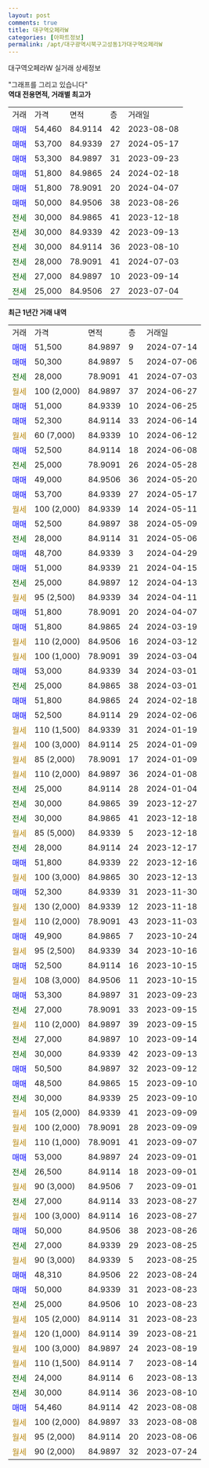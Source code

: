 ```yaml
---
layout: post
comments: true
title: 대구역오페라W
categories: [아파트정보]
permalink: /apt/대구광역시북구고성동1가대구역오페라W
---
```


대구역오페라W 실거래 상세정보

<script type="text/javascript">
  google.charts.load('current', {'packages':['line', 'corechart']});
  google.charts.setOnLoadCallback(drawChart);

  function drawChart() {
    var data = new google.visualization.DataTable();
    data.addColumn('date', '거래일');
    data.addColumn('number', "매매");
    data.addColumn('number', "전세");
    data.addColumn('number', "전매");

    data.addRows([[new Date(Date.parse("2024-07-14")), 51500, null, null], [new Date(Date.parse("2024-07-06")), 50300, null, null], [new Date(Date.parse("2024-07-03")), null, 28000, null], [new Date(Date.parse("2024-06-27")), null, null, null], [new Date(Date.parse("2024-06-25")), 51000, null, null], [new Date(Date.parse("2024-06-14")), 52300, null, null], [new Date(Date.parse("2024-06-12")), null, null, null], [new Date(Date.parse("2024-06-08")), 52500, null, null], [new Date(Date.parse("2024-05-28")), null, 25000, null], [new Date(Date.parse("2024-05-20")), 49000, null, null], [new Date(Date.parse("2024-05-17")), 53700, null, null], [new Date(Date.parse("2024-05-11")), null, null, null], [new Date(Date.parse("2024-05-09")), 52500, null, null], [new Date(Date.parse("2024-05-06")), null, 28000, null], [new Date(Date.parse("2024-04-29")), 48700, null, null], [new Date(Date.parse("2024-04-15")), 51000, null, null], [new Date(Date.parse("2024-04-13")), null, 25000, null], [new Date(Date.parse("2024-04-11")), null, null, null], [new Date(Date.parse("2024-04-07")), 51800, null, null], [new Date(Date.parse("2024-03-19")), 51800, null, null], [new Date(Date.parse("2024-03-12")), null, null, null], [new Date(Date.parse("2024-03-04")), null, null, null], [new Date(Date.parse("2024-03-01")), 53000, null, null], [new Date(Date.parse("2024-03-01")), null, 25000, null], [new Date(Date.parse("2024-02-18")), 51800, null, null], [new Date(Date.parse("2024-02-06")), 52500, null, null], [new Date(Date.parse("2024-01-19")), null, null, null], [new Date(Date.parse("2024-01-09")), null, null, null], [new Date(Date.parse("2024-01-09")), null, null, null], [new Date(Date.parse("2024-01-08")), null, null, null], [new Date(Date.parse("2024-01-04")), null, 25000, null], [new Date(Date.parse("2023-12-27")), null, 30000, null], [new Date(Date.parse("2023-12-18")), null, 30000, null], [new Date(Date.parse("2023-12-18")), null, null, null], [new Date(Date.parse("2023-12-17")), null, 28000, null], [new Date(Date.parse("2023-12-16")), 51800, null, null], [new Date(Date.parse("2023-12-13")), null, null, null], [new Date(Date.parse("2023-11-30")), 52300, null, null], [new Date(Date.parse("2023-11-18")), null, null, null], [new Date(Date.parse("2023-11-03")), null, null, null], [new Date(Date.parse("2023-10-24")), 49900, null, null], [new Date(Date.parse("2023-10-16")), null, null, null], [new Date(Date.parse("2023-10-15")), 52500, null, null], [new Date(Date.parse("2023-10-15")), null, null, null], [new Date(Date.parse("2023-09-23")), 53300, null, null], [new Date(Date.parse("2023-09-15")), null, 27000, null], [new Date(Date.parse("2023-09-15")), null, null, null], [new Date(Date.parse("2023-09-14")), null, 27000, null], [new Date(Date.parse("2023-09-13")), null, 30000, null], [new Date(Date.parse("2023-09-12")), 50500, null, null], [new Date(Date.parse("2023-09-10")), 48500, null, null], [new Date(Date.parse("2023-09-10")), null, 30000, null], [new Date(Date.parse("2023-09-09")), null, null, null], [new Date(Date.parse("2023-09-09")), null, null, null], [new Date(Date.parse("2023-09-07")), null, null, null], [new Date(Date.parse("2023-09-01")), 53000, null, null], [new Date(Date.parse("2023-09-01")), null, 26500, null], [new Date(Date.parse("2023-09-01")), null, null, null], [new Date(Date.parse("2023-08-27")), null, 27000, null], [new Date(Date.parse("2023-08-27")), null, null, null], [new Date(Date.parse("2023-08-26")), 50000, null, null], [new Date(Date.parse("2023-08-25")), null, 27000, null], [new Date(Date.parse("2023-08-25")), null, null, null], [new Date(Date.parse("2023-08-24")), 48310, null, null], [new Date(Date.parse("2023-08-23")), 50000, null, null], [new Date(Date.parse("2023-08-23")), null, 25000, null], [new Date(Date.parse("2023-08-23")), null, null, null], [new Date(Date.parse("2023-08-21")), null, null, null], [new Date(Date.parse("2023-08-19")), null, null, null], [new Date(Date.parse("2023-08-14")), null, null, null], [new Date(Date.parse("2023-08-13")), null, 24000, null], [new Date(Date.parse("2023-08-10")), null, 30000, null], [new Date(Date.parse("2023-08-08")), 54460, null, null], [new Date(Date.parse("2023-08-08")), null, null, null], [new Date(Date.parse("2023-08-06")), null, null, null], [new Date(Date.parse("2023-07-24")), null, null, null]]);

    var options = {
      hAxis: {
        format: 'yyyy/MM/dd'
      },    
      lineWidth: 0,
      pointsVisible: true,    
      title: '최근 1년간 유형별 실거래가 분포',
      legend: { position: 'bottom' }
    };

    var formatter = new google.visualization.NumberFormat({pattern:'###,###'} );
    formatter.format(data, 1);
    formatter.format(data, 2);
    
    setTimeout(function() {
        var chart = new google.visualization.LineChart(document.getElementById('columnchart_material'));
        chart.draw(data, (options));
        document.getElementById('loading').style.display = 'none';
    }, 200);
  }
</script>


<div id="loading" style="z-index:20; display: block; margin-left: 0px">"그래프를 그리고 있습니다"</div>
<div id="columnchart_material" style="width: 95%; margin-left: 0px; display: block"></div>
<!-- contents start -->
<b>역대 전용면적, 거래별 최고가</b>
<table class="sortable">
    <tr>
      <td>거래</td>
      <td>가격</td>
      <td>면적</td>
      <td>층</td>
      <td>거래일</td>
    </tr>
        <tr>
          <td><a style="color: blue">매매</a></td>
          <td>54,460</td>
          <td>84.9114</td>
          <td>42</td>
          <td>2023-08-08</td>
        </tr>            <tr>
          <td><a style="color: blue">매매</a></td>
          <td>53,700</td>
          <td>84.9339</td>
          <td>27</td>
          <td>2024-05-17</td>
        </tr>            <tr>
          <td><a style="color: blue">매매</a></td>
          <td>53,300</td>
          <td>84.9897</td>
          <td>31</td>
          <td>2023-09-23</td>
        </tr>            <tr>
          <td><a style="color: blue">매매</a></td>
          <td>51,800</td>
          <td>84.9865</td>
          <td>24</td>
          <td>2024-02-18</td>
        </tr>            <tr>
          <td><a style="color: blue">매매</a></td>
          <td>51,800</td>
          <td>78.9091</td>
          <td>20</td>
          <td>2024-04-07</td>
        </tr>            <tr>
          <td><a style="color: blue">매매</a></td>
          <td>50,000</td>
          <td>84.9506</td>
          <td>38</td>
          <td>2023-08-26</td>
        </tr>        
        <tr>
              <td><a style="color: darkgreen">전세</a></td>
              <td>30,000</td>
              <td>84.9865</td>
              <td>41</td>
              <td>2023-12-18</td>
            </tr>            <tr>
              <td><a style="color: darkgreen">전세</a></td>
              <td>30,000</td>
              <td>84.9339</td>
              <td>42</td>
              <td>2023-09-13</td>
            </tr>            <tr>
              <td><a style="color: darkgreen">전세</a></td>
              <td>30,000</td>
              <td>84.9114</td>
              <td>36</td>
              <td>2023-08-10</td>
            </tr>            <tr>
              <td><a style="color: darkgreen">전세</a></td>
              <td>28,000</td>
              <td>78.9091</td>
              <td>41</td>
              <td>2024-07-03</td>
            </tr>            <tr>
              <td><a style="color: darkgreen">전세</a></td>
              <td>27,000</td>
              <td>84.9897</td>
              <td>10</td>
              <td>2023-09-14</td>
            </tr>            <tr>
              <td><a style="color: darkgreen">전세</a></td>
              <td>25,000</td>
              <td>84.9506</td>
              <td>27</td>
              <td>2023-07-04</td>
            </tr>        
    
</table>

<b>최근 1년간 거래 내역</b>

<table class="sortable">
    <tr>
      <td>거래</td>
      <td>가격</td>
      <td>면적</td>
      <td>층</td>
      <td>거래일</td>
    </tr>
    <tr>
      <td><a style="color: blue">매매</a></td>
      <td>51,500</td>
      <td>84.9897</td>
      <td>9</td>
      <td>2024-07-14</td>
    </tr>          <tr>
      <td><a style="color: blue">매매</a></td>
      <td>50,300</td>
      <td>84.9897</td>
      <td>5</td>
      <td>2024-07-06</td>
    </tr>          <tr>
      <td><a style="color: darkgreen">전세</a></td>
      <td>28,000</td>
      <td>78.9091</td>
      <td>41</td>
      <td>2024-07-03</td>
    </tr>          <tr>
      <td><a style="color: darkgoldenrod">월세</a></td>
      <td>100 (2,000)</td>
      <td>84.9897</td>
      <td>37</td>
      <td>2024-06-27</td>
    </tr>          <tr>
      <td><a style="color: blue">매매</a></td>
      <td>51,000</td>
      <td>84.9339</td>
      <td>10</td>
      <td>2024-06-25</td>
    </tr>          <tr>
      <td><a style="color: blue">매매</a></td>
      <td>52,300</td>
      <td>84.9114</td>
      <td>33</td>
      <td>2024-06-14</td>
    </tr>          <tr>
      <td><a style="color: darkgoldenrod">월세</a></td>
      <td>60 (7,000)</td>
      <td>84.9339</td>
      <td>10</td>
      <td>2024-06-12</td>
    </tr>          <tr>
      <td><a style="color: blue">매매</a></td>
      <td>52,500</td>
      <td>84.9114</td>
      <td>18</td>
      <td>2024-06-08</td>
    </tr>          <tr>
      <td><a style="color: darkgreen">전세</a></td>
      <td>25,000</td>
      <td>78.9091</td>
      <td>26</td>
      <td>2024-05-28</td>
    </tr>          <tr>
      <td><a style="color: blue">매매</a></td>
      <td>49,000</td>
      <td>84.9506</td>
      <td>36</td>
      <td>2024-05-20</td>
    </tr>          <tr>
      <td><a style="color: blue">매매</a></td>
      <td>53,700</td>
      <td>84.9339</td>
      <td>27</td>
      <td>2024-05-17</td>
    </tr>          <tr>
      <td><a style="color: darkgoldenrod">월세</a></td>
      <td>100 (2,000)</td>
      <td>84.9339</td>
      <td>14</td>
      <td>2024-05-11</td>
    </tr>          <tr>
      <td><a style="color: blue">매매</a></td>
      <td>52,500</td>
      <td>84.9897</td>
      <td>38</td>
      <td>2024-05-09</td>
    </tr>          <tr>
      <td><a style="color: darkgreen">전세</a></td>
      <td>28,000</td>
      <td>84.9114</td>
      <td>31</td>
      <td>2024-05-06</td>
    </tr>          <tr>
      <td><a style="color: blue">매매</a></td>
      <td>48,700</td>
      <td>84.9339</td>
      <td>3</td>
      <td>2024-04-29</td>
    </tr>          <tr>
      <td><a style="color: blue">매매</a></td>
      <td>51,000</td>
      <td>84.9339</td>
      <td>21</td>
      <td>2024-04-15</td>
    </tr>          <tr>
      <td><a style="color: darkgreen">전세</a></td>
      <td>25,000</td>
      <td>84.9897</td>
      <td>12</td>
      <td>2024-04-13</td>
    </tr>          <tr>
      <td><a style="color: darkgoldenrod">월세</a></td>
      <td>95 (2,500)</td>
      <td>84.9339</td>
      <td>34</td>
      <td>2024-04-11</td>
    </tr>          <tr>
      <td><a style="color: blue">매매</a></td>
      <td>51,800</td>
      <td>78.9091</td>
      <td>20</td>
      <td>2024-04-07</td>
    </tr>          <tr>
      <td><a style="color: blue">매매</a></td>
      <td>51,800</td>
      <td>84.9865</td>
      <td>24</td>
      <td>2024-03-19</td>
    </tr>          <tr>
      <td><a style="color: darkgoldenrod">월세</a></td>
      <td>110 (2,000)</td>
      <td>84.9506</td>
      <td>16</td>
      <td>2024-03-12</td>
    </tr>          <tr>
      <td><a style="color: darkgoldenrod">월세</a></td>
      <td>100 (1,000)</td>
      <td>78.9091</td>
      <td>39</td>
      <td>2024-03-04</td>
    </tr>          <tr>
      <td><a style="color: blue">매매</a></td>
      <td>53,000</td>
      <td>84.9339</td>
      <td>34</td>
      <td>2024-03-01</td>
    </tr>          <tr>
      <td><a style="color: darkgreen">전세</a></td>
      <td>25,000</td>
      <td>84.9865</td>
      <td>38</td>
      <td>2024-03-01</td>
    </tr>          <tr>
      <td><a style="color: blue">매매</a></td>
      <td>51,800</td>
      <td>84.9865</td>
      <td>24</td>
      <td>2024-02-18</td>
    </tr>          <tr>
      <td><a style="color: blue">매매</a></td>
      <td>52,500</td>
      <td>84.9114</td>
      <td>29</td>
      <td>2024-02-06</td>
    </tr>          <tr>
      <td><a style="color: darkgoldenrod">월세</a></td>
      <td>110 (1,500)</td>
      <td>84.9339</td>
      <td>31</td>
      <td>2024-01-19</td>
    </tr>          <tr>
      <td><a style="color: darkgoldenrod">월세</a></td>
      <td>100 (3,000)</td>
      <td>84.9114</td>
      <td>25</td>
      <td>2024-01-09</td>
    </tr>          <tr>
      <td><a style="color: darkgoldenrod">월세</a></td>
      <td>85 (2,000)</td>
      <td>78.9091</td>
      <td>17</td>
      <td>2024-01-09</td>
    </tr>          <tr>
      <td><a style="color: darkgoldenrod">월세</a></td>
      <td>110 (2,000)</td>
      <td>84.9897</td>
      <td>36</td>
      <td>2024-01-08</td>
    </tr>          <tr>
      <td><a style="color: darkgreen">전세</a></td>
      <td>25,000</td>
      <td>84.9114</td>
      <td>28</td>
      <td>2024-01-04</td>
    </tr>          <tr>
      <td><a style="color: darkgreen">전세</a></td>
      <td>30,000</td>
      <td>84.9865</td>
      <td>39</td>
      <td>2023-12-27</td>
    </tr>          <tr>
      <td><a style="color: darkgreen">전세</a></td>
      <td>30,000</td>
      <td>84.9865</td>
      <td>41</td>
      <td>2023-12-18</td>
    </tr>          <tr>
      <td><a style="color: darkgoldenrod">월세</a></td>
      <td>85 (5,000)</td>
      <td>84.9339</td>
      <td>5</td>
      <td>2023-12-18</td>
    </tr>          <tr>
      <td><a style="color: darkgreen">전세</a></td>
      <td>28,000</td>
      <td>84.9114</td>
      <td>24</td>
      <td>2023-12-17</td>
    </tr>          <tr>
      <td><a style="color: blue">매매</a></td>
      <td>51,800</td>
      <td>84.9339</td>
      <td>22</td>
      <td>2023-12-16</td>
    </tr>          <tr>
      <td><a style="color: darkgoldenrod">월세</a></td>
      <td>100 (3,000)</td>
      <td>84.9865</td>
      <td>30</td>
      <td>2023-12-13</td>
    </tr>          <tr>
      <td><a style="color: blue">매매</a></td>
      <td>52,300</td>
      <td>84.9339</td>
      <td>31</td>
      <td>2023-11-30</td>
    </tr>          <tr>
      <td><a style="color: darkgoldenrod">월세</a></td>
      <td>130 (2,000)</td>
      <td>84.9339</td>
      <td>12</td>
      <td>2023-11-18</td>
    </tr>          <tr>
      <td><a style="color: darkgoldenrod">월세</a></td>
      <td>110 (2,000)</td>
      <td>78.9091</td>
      <td>43</td>
      <td>2023-11-03</td>
    </tr>          <tr>
      <td><a style="color: blue">매매</a></td>
      <td>49,900</td>
      <td>84.9865</td>
      <td>7</td>
      <td>2023-10-24</td>
    </tr>          <tr>
      <td><a style="color: darkgoldenrod">월세</a></td>
      <td>95 (2,500)</td>
      <td>84.9339</td>
      <td>34</td>
      <td>2023-10-16</td>
    </tr>          <tr>
      <td><a style="color: blue">매매</a></td>
      <td>52,500</td>
      <td>84.9114</td>
      <td>16</td>
      <td>2023-10-15</td>
    </tr>          <tr>
      <td><a style="color: darkgoldenrod">월세</a></td>
      <td>108 (3,000)</td>
      <td>84.9506</td>
      <td>11</td>
      <td>2023-10-15</td>
    </tr>          <tr>
      <td><a style="color: blue">매매</a></td>
      <td>53,300</td>
      <td>84.9897</td>
      <td>31</td>
      <td>2023-09-23</td>
    </tr>          <tr>
      <td><a style="color: darkgreen">전세</a></td>
      <td>27,000</td>
      <td>78.9091</td>
      <td>33</td>
      <td>2023-09-15</td>
    </tr>          <tr>
      <td><a style="color: darkgoldenrod">월세</a></td>
      <td>110 (2,000)</td>
      <td>84.9897</td>
      <td>39</td>
      <td>2023-09-15</td>
    </tr>          <tr>
      <td><a style="color: darkgreen">전세</a></td>
      <td>27,000</td>
      <td>84.9897</td>
      <td>10</td>
      <td>2023-09-14</td>
    </tr>          <tr>
      <td><a style="color: darkgreen">전세</a></td>
      <td>30,000</td>
      <td>84.9339</td>
      <td>42</td>
      <td>2023-09-13</td>
    </tr>          <tr>
      <td><a style="color: blue">매매</a></td>
      <td>50,500</td>
      <td>84.9897</td>
      <td>32</td>
      <td>2023-09-12</td>
    </tr>          <tr>
      <td><a style="color: blue">매매</a></td>
      <td>48,500</td>
      <td>84.9865</td>
      <td>15</td>
      <td>2023-09-10</td>
    </tr>          <tr>
      <td><a style="color: darkgreen">전세</a></td>
      <td>30,000</td>
      <td>84.9339</td>
      <td>25</td>
      <td>2023-09-10</td>
    </tr>          <tr>
      <td><a style="color: darkgoldenrod">월세</a></td>
      <td>105 (2,000)</td>
      <td>84.9339</td>
      <td>41</td>
      <td>2023-09-09</td>
    </tr>          <tr>
      <td><a style="color: darkgoldenrod">월세</a></td>
      <td>100 (2,000)</td>
      <td>78.9091</td>
      <td>28</td>
      <td>2023-09-09</td>
    </tr>          <tr>
      <td><a style="color: darkgoldenrod">월세</a></td>
      <td>110 (1,000)</td>
      <td>78.9091</td>
      <td>41</td>
      <td>2023-09-07</td>
    </tr>          <tr>
      <td><a style="color: blue">매매</a></td>
      <td>53,000</td>
      <td>84.9897</td>
      <td>24</td>
      <td>2023-09-01</td>
    </tr>          <tr>
      <td><a style="color: darkgreen">전세</a></td>
      <td>26,500</td>
      <td>84.9114</td>
      <td>18</td>
      <td>2023-09-01</td>
    </tr>          <tr>
      <td><a style="color: darkgoldenrod">월세</a></td>
      <td>90 (3,000)</td>
      <td>84.9506</td>
      <td>7</td>
      <td>2023-09-01</td>
    </tr>          <tr>
      <td><a style="color: darkgreen">전세</a></td>
      <td>27,000</td>
      <td>84.9114</td>
      <td>33</td>
      <td>2023-08-27</td>
    </tr>          <tr>
      <td><a style="color: darkgoldenrod">월세</a></td>
      <td>100 (3,000)</td>
      <td>84.9114</td>
      <td>16</td>
      <td>2023-08-27</td>
    </tr>          <tr>
      <td><a style="color: blue">매매</a></td>
      <td>50,000</td>
      <td>84.9506</td>
      <td>38</td>
      <td>2023-08-26</td>
    </tr>          <tr>
      <td><a style="color: darkgreen">전세</a></td>
      <td>27,000</td>
      <td>84.9339</td>
      <td>29</td>
      <td>2023-08-25</td>
    </tr>          <tr>
      <td><a style="color: darkgoldenrod">월세</a></td>
      <td>90 (3,000)</td>
      <td>84.9339</td>
      <td>5</td>
      <td>2023-08-25</td>
    </tr>          <tr>
      <td><a style="color: blue">매매</a></td>
      <td>48,310</td>
      <td>84.9506</td>
      <td>22</td>
      <td>2023-08-24</td>
    </tr>          <tr>
      <td><a style="color: blue">매매</a></td>
      <td>50,000</td>
      <td>84.9339</td>
      <td>31</td>
      <td>2023-08-23</td>
    </tr>          <tr>
      <td><a style="color: darkgreen">전세</a></td>
      <td>25,000</td>
      <td>84.9506</td>
      <td>10</td>
      <td>2023-08-23</td>
    </tr>          <tr>
      <td><a style="color: darkgoldenrod">월세</a></td>
      <td>105 (2,000)</td>
      <td>84.9114</td>
      <td>31</td>
      <td>2023-08-23</td>
    </tr>          <tr>
      <td><a style="color: darkgoldenrod">월세</a></td>
      <td>120 (1,000)</td>
      <td>84.9114</td>
      <td>39</td>
      <td>2023-08-21</td>
    </tr>          <tr>
      <td><a style="color: darkgoldenrod">월세</a></td>
      <td>100 (3,000)</td>
      <td>84.9897</td>
      <td>24</td>
      <td>2023-08-19</td>
    </tr>          <tr>
      <td><a style="color: darkgoldenrod">월세</a></td>
      <td>110 (1,500)</td>
      <td>84.9114</td>
      <td>7</td>
      <td>2023-08-14</td>
    </tr>          <tr>
      <td><a style="color: darkgreen">전세</a></td>
      <td>24,000</td>
      <td>84.9114</td>
      <td>6</td>
      <td>2023-08-13</td>
    </tr>          <tr>
      <td><a style="color: darkgreen">전세</a></td>
      <td>30,000</td>
      <td>84.9114</td>
      <td>36</td>
      <td>2023-08-10</td>
    </tr>          <tr>
      <td><a style="color: blue">매매</a></td>
      <td>54,460</td>
      <td>84.9114</td>
      <td>42</td>
      <td>2023-08-08</td>
    </tr>          <tr>
      <td><a style="color: darkgoldenrod">월세</a></td>
      <td>100 (2,000)</td>
      <td>84.9897</td>
      <td>33</td>
      <td>2023-08-08</td>
    </tr>          <tr>
      <td><a style="color: darkgoldenrod">월세</a></td>
      <td>95 (2,000)</td>
      <td>84.9114</td>
      <td>20</td>
      <td>2023-08-06</td>
    </tr>          <tr>
      <td><a style="color: darkgoldenrod">월세</a></td>
      <td>90 (2,000)</td>
      <td>84.9897</td>
      <td>32</td>
      <td>2023-07-24</td>
    </tr>      </table>
<!-- contents end -->    

